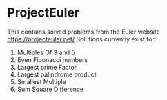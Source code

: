
# ProjectEuler

 This contains solved problems from the Euler website https://projecteuler.net/
 Solutions currently exist for:
 
 1. Multiples Of 3 and 5
 2. Even Fibonacci numbers
 3. Largest prime Factor
 4. Largest palindrome product
 5. Smallest Multiple
 6. Sum Square Difference
